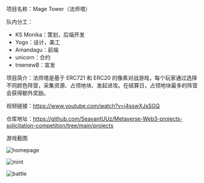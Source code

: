 项目名称：Mage Tower（法师塔）

队内分工：

* KS Monika：策划，后端开发
* Yogo：设计，美工
* Amandagu：前端
* unicorn：合约
* treenewB：宣发

项目简介：法师塔是基于 ERC721 和 ERC20 的像素对战游戏，每个玩家通过选择不同颜色阵营，采集资源、占领地块、发起进攻。在结算日，占领地块最多的阵营会获得额外奖励。

视频链接：https://www.youtube.com/watch?v=j4sswXJsSGQ

仓库地址：https://github.com/SeavantUUz/Metaverse-Web3-projects-solicitation-competition/tree/main/projects

游戏截图

![homepage](https://github.com/SeavantUUz/Metaverse-Web3-projects-solicitation-competition/blob/main/projects/mage-tower/homepage.png?raw=true)

![mint](https://github.com/SeavantUUz/Metaverse-Web3-projects-solicitation-competition/blob/main/projects/mage-tower/mint.png?raw=true)

![battle](https://github.com/SeavantUUz/Metaverse-Web3-projects-solicitation-competition/blob/main/projects/mage-tower/battle.png?raw=true)

